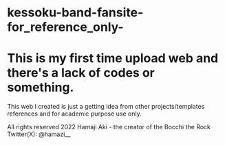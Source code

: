 # kessoku-band-fansite-for_reference_only-
This is my first time upload web and there's a lack of codes or something.
=============================================================================================================
This web I created is just a getting idea from other projects/templates references and for academic purpose use only.

All rights reserved 2022
Hamaji Aki - the creator of the Bocchi the Rock
Twitter(X): @hamazi__
